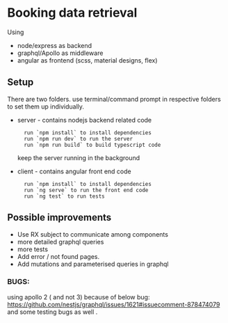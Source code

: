 # Booking data retrieval 

Using 

* node/express as backend
* graphql/Apollo as middleware
* angular as frontend (scss, material designs, flex)

## Setup

There are two folders. use terminal/command prompt in respective folders to set them up individually.

- server - contains nodejs backend related code

        run `npm install` to install dependencies
        run `npm run dev` to run the server
        run `npm run build` to build typescript code
  
  keep the server running in the background
  

- client - contains angular front end code

        run `npm install` to install dependencies
        run `ng serve` to run the front end code 
        run `ng test` to run tests


## Possible improvements

* Use RX subject to communicate among components
* more detailed graphql queries
* more tests
* Add error / not found pages.
* Add mutations and parameterised queries in graphql


### BUGS:
using apollo 2 ( and not 3) because of below bug:
https://github.com/nestjs/graphql/issues/1621#issuecomment-878474079
and some testing bugs as well .
